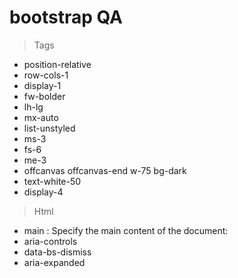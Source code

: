 # bootstrap QA

> Tags

-   position-relative
-   row-cols-1
-   display-1 
-   fw-bolder 
-   lh-lg
-   mx-auto
-   list-unstyled
-   ms-3
-   fs-6
-   me-3
-   offcanvas offcanvas-end w-75 bg-dark
-   text-white-50
-   display-4
> Html

- main : Specify the main content of the document:
- aria-controls
- data-bs-dismiss
- aria-expanded